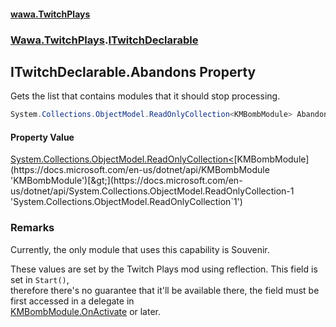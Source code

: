 #### [wawa.TwitchPlays](index.md 'index')
### [Wawa.TwitchPlays](Wawa.TwitchPlays.md 'Wawa.TwitchPlays').[ITwitchDeclarable](ITwitchDeclarable.md 'Wawa.TwitchPlays.ITwitchDeclarable')

## ITwitchDeclarable.Abandons Property

Gets the list that contains modules that it should stop processing.

```csharp
System.Collections.ObjectModel.ReadOnlyCollection<KMBombModule> Abandons { get; }
```

#### Property Value
[System.Collections.ObjectModel.ReadOnlyCollection&lt;](https://docs.microsoft.com/en-us/dotnet/api/System.Collections.ObjectModel.ReadOnlyCollection-1 'System.Collections.ObjectModel.ReadOnlyCollection`1')[KMBombModule](https://docs.microsoft.com/en-us/dotnet/api/KMBombModule 'KMBombModule')[&gt;](https://docs.microsoft.com/en-us/dotnet/api/System.Collections.ObjectModel.ReadOnlyCollection-1 'System.Collections.ObjectModel.ReadOnlyCollection`1')

### Remarks
  
Currently, the only module that uses this capability is Souvenir.  
  
These values are set by the Twitch Plays mod using reflection. This field is set in `Start()`,  
therefore there's no guarantee that it'll be available there, the field must be first accessed in a delegate in  
[KMBombModule.OnActivate](https://docs.microsoft.com/en-us/dotnet/api/KMBombModule.OnActivate 'KMBombModule.OnActivate') or later.